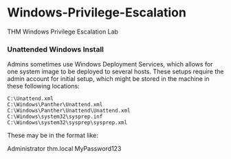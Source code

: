# Windows-Privilege-Escalation
THM Windows Privilege Escalation Lab



### Unattended Windows Install
Admins sometimes use Windows Deployment Services, which allows for one system image to be deployed to several hosts.
These setups require the admin account for initial setup, which might be stored in the machine in these following locations:

    C:\Unattend.xml
    C:\Windows\Panther\Unattend.xml
    C:\Windows\Panther\Unattend\Unattend.xml
    C:\Windows\system32\sysprep.inf
    C:\Windows\system32\sysprep\sysprep.xml

These may be in the format like:

<Credentials>
    <Username>Administrator</Username>
    <Domain>thm.local</Domain>
    <Password>MyPassword123</Password>
</Credentials>
